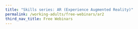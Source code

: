 ```yaml
---
title: "Skills series: AR (Experience Augmented Reality)"
permalink: /working-adults/free-webinars/ar2
third_nav_title: Free Webinars
---
```




